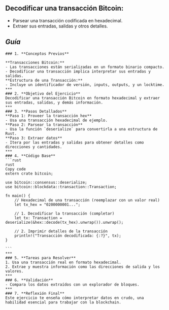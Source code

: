 ## **Decodificar una transacción Bitcoin:**

   - Parsear una transacción codificada en hexadecimal.
   - Extraer sus entradas, salidas y otros detalles.

  ## **_Guía_**

    ### 1. **Conceptos Previos**

    **Transacciones Bitcoin:**
    - Las transacciones están serializadas en un formato binario compacto.
    - Decodificar una transacción implica interpretar sus entradas y salidas.
    **Estructura de una Transacción:**
    - Incluye un identificador de versión, inputs, outputs, y un locktime.
    ***
    ### 2. **Objetivo del Ejercicio**
    Decodificar una transacción Bitcoin en formato hexadecimal y extraer sus entradas, salidas, y demás información.
    ***
    ### 3. **Pasos Detallados**
    **Paso 1: Proveer la transacción hex**
    - Usa una transacción hexadecimal de ejemplo.
    **Paso 2: Parsear la transacción**
    - Usa la función `deserialize` para convertirla a una estructura de Rust.
    **Paso 3: Extraer datos**
    - Itera por las entradas y salidas para obtener detalles como direcciones y cantidades.
    ***
    ### 4. **Código Base**
    ```rust
    rust
    Copy code
    extern crate bitcoin;

    use bitcoin::consensus::deserialize;
    use bitcoin::blockdata::transaction::Transaction;

    fn main() {
        // Hexadecimal de una transacción (reemplazar con un valor real)
        let tx_hex = "0200000001...";

        // 1. Decodificar la transacción (completar)
        let tx: Transaction = deserialize(&hex::decode(tx_hex).unwrap()).unwrap();

        // 2. Imprimir detalles de la transacción
        println!("Transacción decodificada: {:?}", tx);
    }

    ```
    ***
    ### 5. **Tareas para Resolver**
    1. Usa una transacción real en formato hexadecimal.
    2. Extrae y muestra información como las direcciones de salida y los valores.
    ***
    ### 6. **Validación**
    - Compara los datos extraídos con un explorador de bloques.
    ***
    ### 7. **Reflexión Final**
    Este ejercicio te enseña cómo interpretar datos en crudo, una habilidad esencial para trabajar con la blockchain.
